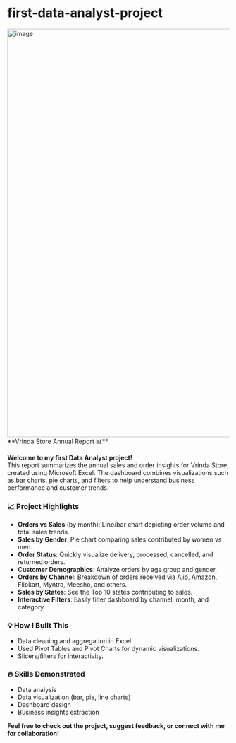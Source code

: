 # first-data-analyst-project
<img width="1516" height="924" alt="image" src="https://github.com/user-attachments/assets/2099c10d-d299-4398-bec9-2487299081de" />
 **Vrinda Store Annual Report 📊**

**Welcome to my first Data Analyst project!**  
This report summarizes the annual sales and order insights for Vrinda Store, created using Microsoft Excel. The dashboard combines visualizations such as bar charts, pie charts, and filters to help understand business performance and customer trends.

### 📈 Project Highlights

- **Orders vs Sales** (by month): Line/bar chart depicting order volume and total sales trends.
- **Sales by Gender**: Pie chart comparing sales contributed by women vs men.
- **Order Status**: Quickly visualize delivery, processed, cancelled, and returned orders.
- **Customer Demographics**: Analyze orders by age group and gender.
- **Orders by Channel**: Breakdown of orders received via Ajio, Amazon, Flipkart, Myntra, Meesho, and others.
- **Sales by States**: See the Top 10 states contributing to sales.
- **Interactive Filters**: Easily filter dashboard by channel, month, and category.

### 💡 How I Built This

- Data cleaning and aggregation in Excel.
- Used Pivot Tables and Pivot Charts for dynamic visualizations.
- Slicers/filters for interactivity.

### 🔥 Skills Demonstrated

- Data analysis
- Data visualization (bar, pie, line charts)
- Dashboard design
- Business insights extraction

**Feel free to check out the project, suggest feedback, or connect with me for collaboration!**

